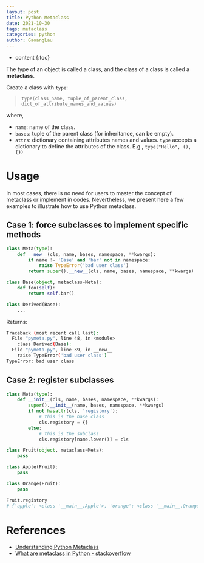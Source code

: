 ```yaml
---
layout: post
title: Python Metaclass
date: 2021-10-30
tags: metaclass
categories: python
author: GaoangLau
---
```

* content
{:toc}




The type of an object is called a class, and the class of a class is called a **metaclass**.




Create a class with `type`:
>`type(class_name, tuple_of_parent_class, dict_of_attribute_names_and_values)`

where, 
- `name`: name of the class.
- `bases`: tuple of the parent class (for inheritance, can be empty).
- `attrs`: dictionary containing attributes names and values. `type` accepts a dictionary to define the attributes of the class.
E.g., `type("Hello", (), {})`


# Usage
In most cases, there is no need for users to master the concept of metaclass or implement in codes. Nevertheless, we present here a few examples to illustrate how to use Python metaclass.

## Case 1: force subclasses to implement specific methods
```python
class Meta(type):
    def __new__(cls, name, bases, namespace, **kwargs):
        if name != 'Base' and 'bar' not in namespace:
            raise TypeError('bad user class')
        return super().__new__(cls, name, bases, namespace, **kwargs)

class Base(object, metaclass=Meta):
    def foo(self):
        return self.bar()

class Derived(Base):
    ...
```
Returns:
```bash
Traceback (most recent call last):
  File "pymeta.py", line 48, in <module>
    class Derived(Base):
  File "pymeta.py", line 39, in __new__
    raise TypeError('bad user class')
TypeError: bad user class
```

## Case 2: register subclasses
```python
class Meta(type):
    def __init__(cls, name, bases, namespace, **kwargs):
        super().__init__(name, bases, namespace, **kwargs)
        if not hasattr(cls, 'registory'):
            # this is the base class
            cls.registory = {}
        else:
            # this is the subclass
            cls.registory[name.lower()] = cls

class Fruit(object, metaclass=Meta):
    pass

class Apple(Fruit):
    pass

class Orange(Fruit):
    pass

Fruit.registory 
# {'apple': <class '__main__.Apple'>, 'orange': <class '__main__.Orange'>}
```



# References
- [Understanding Python Metaclass](https://lotabout.me/2018/Understanding-Python-MetaClass/)
- [What are metaclass in Python - stackoverflow](https://stackoverflow.com/questions/100003/what-are-metaclasses-in-python)